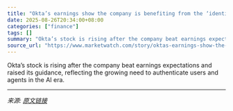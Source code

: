 ```yaml
---
title: "Okta’s earnings show the company is benefiting from the ‘identity quagmire’ of AI"
date: 2025-08-26T20:34:00+08:00
categories: ["finance"]
tags: []
summary: "Okta’s stock is rising after the company beat earnings expectations and raised its guidance, reflecting the growing need to authenticate users and agents in the AI era."
source_url: "https://www.marketwatch.com/story/oktas-earnings-show-the-company-is-benefiting-from-the-identity-quagmire-of-ai-aeddb429?mod=mw_rss_topstories"
---
```


Okta’s stock is rising after the company beat earnings expectations and raised its guidance, reflecting the growing need to authenticate users and agents in the AI era.

---

*来源: [原文链接](https://www.marketwatch.com/story/oktas-earnings-show-the-company-is-benefiting-from-the-identity-quagmire-of-ai-aeddb429?mod=mw_rss_topstories)*
